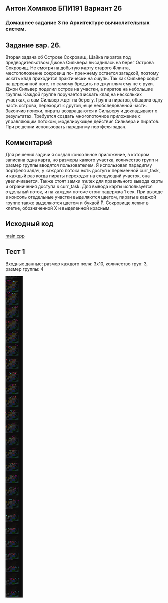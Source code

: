 ## Антон Хомяков БПИ191 Вариант 26
### Домашнее задание 3 по Архитектуре вычислительных систем.

## Задание вар. 26. 
Вторая задача об Острове Сокровищ. Шайка пиратов под
предводительством Джона Сильвера высадилась на берег Острова Сокровищ.
Не смотря на добытую карту старого Флинта, местоположение сокровищ по-
прежнему остается загадкой, поэтому искать клад приходится практически
на ощупь. Так как Сильвер ходит на деревянной ноге, то самому бродить по
джунглям ему не с руки. Джон Сильвер поделил остров на участки, а пиратов
на небольшие группы. Каждой группе поручается искать клад на нескольких
участках, а сам Сильвер ждет на берегу. Группа пиратов, обшарив одну часть
острова, переходит к другой, еще необследованной части. Закончив поиски,
пираты возвращаются к Сильверу и докладывают о результатах. Требуется
создать многопоточное приложение с управляющим потоком, моделирующее
действия Сильвера и пиратов. При решении использовать парадигму
портфеля задач.

## Комментарий
Для решения задачи я создал консольное приложение, в котором записана одна карта,
но размеры кажого участка, количество групп и размер группы вводятся пользователем.
Я использовал парадигму портфеля задач, у каждого потока есть доступ к переменной curr_task,
и каждый раз когда пираты переходят на следующий участок, она увеличивается.
Также стоят замки mutex для правильного вывода карты и ограничения доступа к curr_task.
Для вывода карты используется отдельный поток, и на каждом потоке стоит задержка 1 сек.
При выводе в консоль отедельные участки выделяются цветом, пираты в каджой группе также
выделяются цветом и буквой P. Сокровище лежит в клетке, обозначенной X и выделенной красным.

## Исходный код
[main.cpp](https://github.com/antonkhmv/dz-avs/blob/master/task03/main.cpp)

## Тест 1
Входные данные: размер каждого поля: 3x10, количество груп: 3, размер группы: 4

![img](https://github.com/antonkhmv/dz-avs/blob/master/task03/img/1.png)
